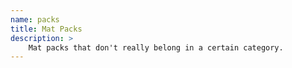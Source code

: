 ```yaml
---
name: packs
title: Mat Packs
description: >
    Mat packs that don't really belong in a certain category.
---
```

